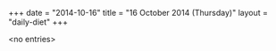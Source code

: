 +++
date = "2014-10-16"
title = "16 October 2014 (Thursday)"
layout = "daily-diet"
+++


\<no entries\>
